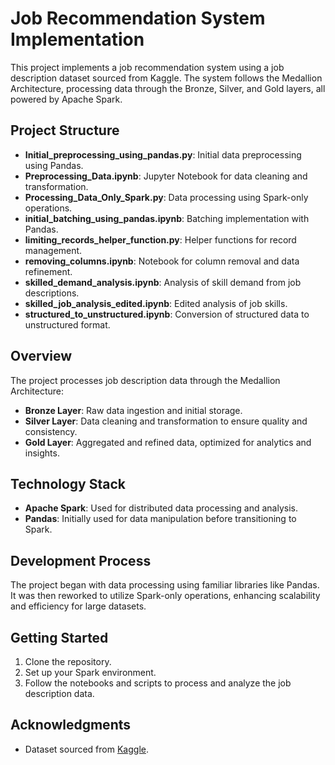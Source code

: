# Job Recommendation System Implementation

This project implements a job recommendation system using a job description dataset sourced from Kaggle. The system follows the Medallion Architecture, processing data through the Bronze, Silver, and Gold layers, all powered by Apache Spark.

## Project Structure

- **Initial_preprocessing_using_pandas.py**: Initial data preprocessing using Pandas.
- **Preprocessing_Data.ipynb**: Jupyter Notebook for data cleaning and transformation.
- **Processing_Data_Only_Spark.py**: Data processing using Spark-only operations.
- **initial_batching_using_pandas.ipynb**: Batching implementation with Pandas.
- **limiting_records_helper_function.py**: Helper functions for record management.
- **removing_columns.ipynb**: Notebook for column removal and data refinement.
- **skilled_demand_analysis.ipynb**: Analysis of skill demand from job descriptions.
- **skilled_job_analysis_edited.ipynb**: Edited analysis of job skills.
- **structured_to_unstructured.ipynb**: Conversion of structured data to unstructured format.

## Overview

The project processes job description data through the Medallion Architecture:

- **Bronze Layer**: Raw data ingestion and initial storage.
- **Silver Layer**: Data cleaning and transformation to ensure quality and consistency.
- **Gold Layer**: Aggregated and refined data, optimized for analytics and insights.

## Technology Stack

- **Apache Spark**: Used for distributed data processing and analysis.
- **Pandas**: Initially used for data manipulation before transitioning to Spark.

## Development Process

The project began with data processing using familiar libraries like Pandas. It was then reworked to utilize Spark-only operations, enhancing scalability and efficiency for large datasets.

## Getting Started

1. Clone the repository.
2. Set up your Spark environment.
3. Follow the notebooks and scripts to process and analyze the job description data.

## Acknowledgments

- Dataset sourced from [Kaggle](https://www.kaggle.com/).
